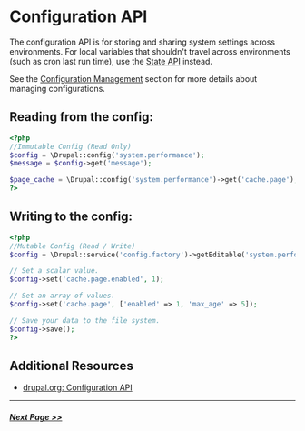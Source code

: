 # Configuration API

The configuration API is for storing and sharing system settings across environments. For local variables that shouldn't travel across environments
(such as cron last run time), use the [State API](#state-api) instead.

See the [Configuration Management](../2-site-building/2.7-configuration-management.md)
section for more details about managing configurations.

## Reading from the config:

```php
<?php
//Immutable Config (Read Only)
$config = \Drupal::config('system.performance');
$message = $config->get('message');

$page_cache = \Drupal::config('system.performance')->get('cache.page');
?>
```

## Writing to the config:

```php
<?php
//Mutable Config (Read / Write)
$config = \Drupal::service('config.factory')->getEditable('system.performance');

// Set a scalar value.
$config->set('cache.page.enabled', 1);

// Set an array of values.
$config->set('cache.page', ['enabled' => 1, 'max_age' => 5]);

// Save your data to the file system.
$config->save();
?>
```

## Additional Resources
- [drupal.org: Configuration API](https://www.drupal.org/docs/8/api/configuration-api)

---

##### [Next Page >>](4.4-essential-apis-state.md)
